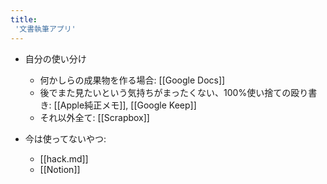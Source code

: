 ```yaml
---
title:
 '文書執筆アプリ'
---
```


- 自分の使い分け
    - 何かしらの成果物を作る場合: [[Google Docs]]
    - 後でまた見たいという気持ちがまったくない、100%使い捨ての殴り書き: [[Apple純正メモ]], [[Google Keep]]
    - それ以外全て: [[Scrapbox]]

- 今は使ってないやつ:
    - [[hack.md]]
    - [[Notion]]
